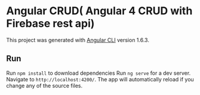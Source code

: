 # Angular CRUD( Angular 4 CRUD with Firebase rest api)

This project was generated with [Angular CLI](https://github.com/angular/angular-cli) version 1.6.3.

## Run
Run `npm install` to download dependencies
Run `ng serve` for a dev server. Navigate to `http://localhost:4200/`. The app will automatically reload if you change any of the source files.


